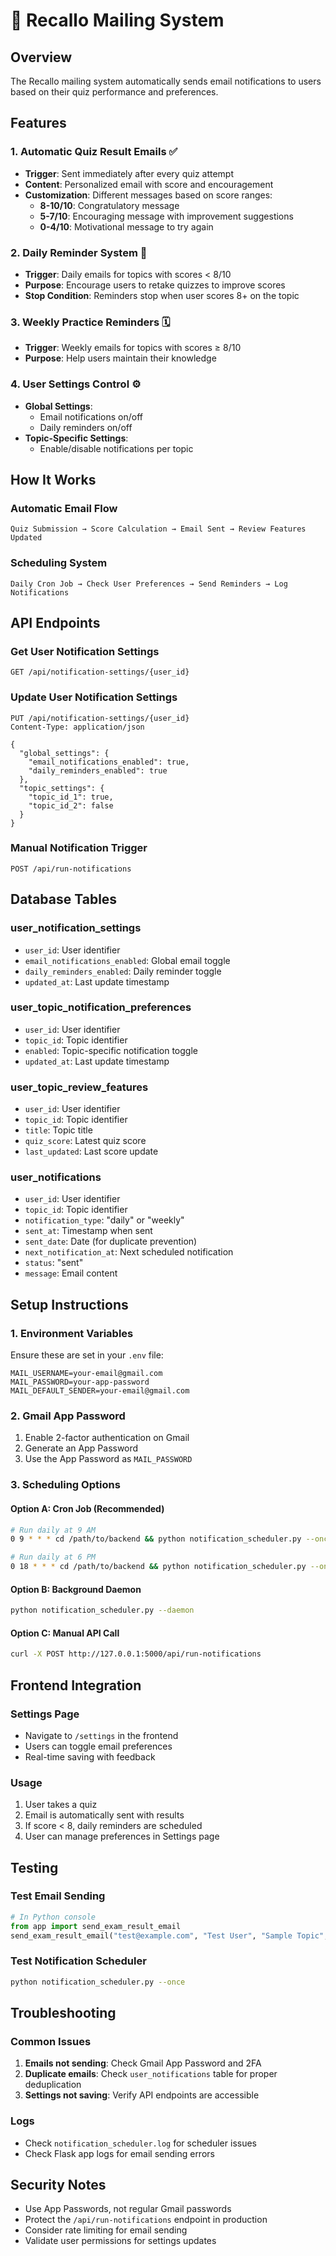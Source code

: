 # 📧 Recallo Mailing System

## Overview
The Recallo mailing system automatically sends email notifications to users based on their quiz performance and preferences.

## Features

### 1. **Automatic Quiz Result Emails** ✅
- **Trigger**: Sent immediately after every quiz attempt
- **Content**: Personalized email with score and encouragement
- **Customization**: Different messages based on score ranges:
  - **8-10/10**: Congratulatory message
  - **5-7/10**: Encouraging message with improvement suggestions
  - **0-4/10**: Motivational message to try again

### 2. **Daily Reminder System** 📅
- **Trigger**: Daily emails for topics with scores < 8/10
- **Purpose**: Encourage users to retake quizzes to improve scores
- **Stop Condition**: Reminders stop when user scores 8+ on the topic

### 3. **Weekly Practice Reminders** 🗓️
- **Trigger**: Weekly emails for topics with scores ≥ 8/10
- **Purpose**: Help users maintain their knowledge

### 4. **User Settings Control** ⚙️
- **Global Settings**:
  - Email notifications on/off
  - Daily reminders on/off
- **Topic-Specific Settings**:
  - Enable/disable notifications per topic

## How It Works

### Automatic Email Flow
```
Quiz Submission → Score Calculation → Email Sent → Review Features Updated
```

### Scheduling System
```
Daily Cron Job → Check User Preferences → Send Reminders → Log Notifications
```

## API Endpoints

### Get User Notification Settings
```http
GET /api/notification-settings/{user_id}
```

### Update User Notification Settings
```http
PUT /api/notification-settings/{user_id}
Content-Type: application/json

{
  "global_settings": {
    "email_notifications_enabled": true,
    "daily_reminders_enabled": true
  },
  "topic_settings": {
    "topic_id_1": true,
    "topic_id_2": false
  }
}
```

### Manual Notification Trigger
```http
POST /api/run-notifications
```

## Database Tables

### user_notification_settings
- `user_id`: User identifier
- `email_notifications_enabled`: Global email toggle
- `daily_reminders_enabled`: Daily reminder toggle
- `updated_at`: Last update timestamp

### user_topic_notification_preferences
- `user_id`: User identifier
- `topic_id`: Topic identifier
- `enabled`: Topic-specific notification toggle
- `updated_at`: Last update timestamp

### user_topic_review_features
- `user_id`: User identifier
- `topic_id`: Topic identifier
- `title`: Topic title
- `quiz_score`: Latest quiz score
- `last_updated`: Last score update

### user_notifications
- `user_id`: User identifier
- `topic_id`: Topic identifier
- `notification_type`: "daily" or "weekly"
- `sent_at`: Timestamp when sent
- `sent_date`: Date (for duplicate prevention)
- `next_notification_at`: Next scheduled notification
- `status`: "sent"
- `message`: Email content

## Setup Instructions

### 1. Environment Variables
Ensure these are set in your `.env` file:
```env
MAIL_USERNAME=your-email@gmail.com
MAIL_PASSWORD=your-app-password
MAIL_DEFAULT_SENDER=your-email@gmail.com
```

### 2. Gmail App Password
1. Enable 2-factor authentication on Gmail
2. Generate an App Password
3. Use the App Password as `MAIL_PASSWORD`

### 3. Scheduling Options

#### Option A: Cron Job (Recommended)
```bash
# Run daily at 9 AM
0 9 * * * cd /path/to/backend && python notification_scheduler.py --once

# Run daily at 6 PM
0 18 * * * cd /path/to/backend && python notification_scheduler.py --once
```

#### Option B: Background Daemon
```bash
python notification_scheduler.py --daemon
```

#### Option C: Manual API Call
```bash
curl -X POST http://127.0.0.1:5000/api/run-notifications
```

## Frontend Integration

### Settings Page
- Navigate to `/settings` in the frontend
- Users can toggle email preferences
- Real-time saving with feedback

### Usage
1. User takes a quiz
2. Email is automatically sent with results
3. If score < 8, daily reminders are scheduled
4. User can manage preferences in Settings page

## Testing

### Test Email Sending
```python
# In Python console
from app import send_exam_result_email
send_exam_result_email("test@example.com", "Test User", "Sample Topic", 7.5)
```

### Test Notification Scheduler
```bash
python notification_scheduler.py --once
```

## Troubleshooting

### Common Issues
1. **Emails not sending**: Check Gmail App Password and 2FA
2. **Duplicate emails**: Check `user_notifications` table for proper deduplication
3. **Settings not saving**: Verify API endpoints are accessible

### Logs
- Check `notification_scheduler.log` for scheduler issues
- Check Flask app logs for email sending errors

## Security Notes
- Use App Passwords, not regular Gmail passwords
- Protect the `/api/run-notifications` endpoint in production
- Consider rate limiting for email sending
- Validate user permissions for settings updates
